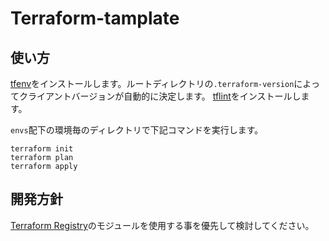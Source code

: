 # Terraform-tamplate

## 使い方

[tfenv](https://github.com/tfutils/tfenv)をインストールします。ルートディレクトリの`.terraform-version`によってクライアントバージョンが自動的に決定します。
[tflint](https://github.com/terraform-linters/tflint)をインストールします。

`envs`配下の環境毎のディレクトリで下記コマンドを実行します。

``` HCL
terraform init
terraform plan
terraform apply
```

## 開発方針

[Terraform Registry](https://registry.terraform.io/namespaces/terraform-aws-modules)のモジュールを使用する事を優先して検討してください。

<!-- BEGIN_TF_DOCS -->
<!-- END_TF_DOCS -->